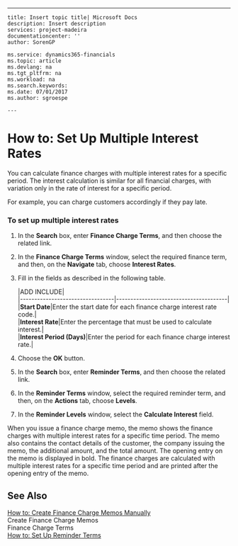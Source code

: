 ---
    title: Insert topic title| Microsoft Docs
    description: Insert description
    services: project-madeira
    documentationcenter: ''
    author: SorenGP

    ms.service: dynamics365-financials
    ms.topic: article
    ms.devlang: na
    ms.tgt_pltfrm: na
    ms.workload: na
    ms.search.keywords:
    ms.date: 07/01/2017
    ms.author: sgroespe

    ---
# How to: Set Up Multiple Interest Rates
You can calculate finance charges with multiple interest rates for a specific period. The interest calculation is similar for all financial charges, with variation only in the rate of interest for a specific period.  
  
 For example, you can charge customers accordingly if they pay late.  
  
### To set up multiple interest rates  
  
1.  In the **Search** box, enter **Finance Charge Terms**, and then choose the related link.  
  
2.  In the **Finance Charge Terms** window, select the required finance term, and then, on the **Navigate** tab, choose **Interest Rates**.  
  
3.  Fill in the fields as described in the following table.  
  
    |ADD INCLUDE<!--[!INCLUDE[bp_tablefield](../../includes/bp_tabledescription_md.md)]-->|  
    |---------------------------------|---------------------------------------|  
    |**Start Date**|Enter the start date for each finance charge interest rate code.|  
    |**Interest Rate**|Enter the percentage that must be used to calculate interest.|  
    |**Interest Period \(Days\)**|Enter the period for each finance charge interest rate.|  
  
4.  Choose the **OK** button.  
  
5.  In the **Search** box, enter **Reminder Terms**, and then choose the related link.  
  
6.  In the **Reminder Terms** window, select the required reminder term, and then, on the **Actions** tab, choose **Levels**.  
  
7.  In the **Reminder Levels** window, select the **Calculate Interest** field.  
  
 When you issue a finance charge memo, the memo shows the finance charges with multiple interest rates for a specific time period. The memo also contains the contact details of the customer, the company issuing the memo, the additional amount, and the total amount. The opening entry on the memo is displayed in bold. The finance charges are calculated with multiple interest rates for a specific time period and are printed after the opening entry of the memo.  
  
## See Also  
 [How to: Create Finance Charge Memos Manually](../FullExperience/how-to-create-finance-charge-memos-manually.md)   
 Create Finance Charge Memos   
 Finance Charge Terms   
 [How to: Set Up Reminder Terms](../FullExperience/how-to-set-up-reminder-terms.md)